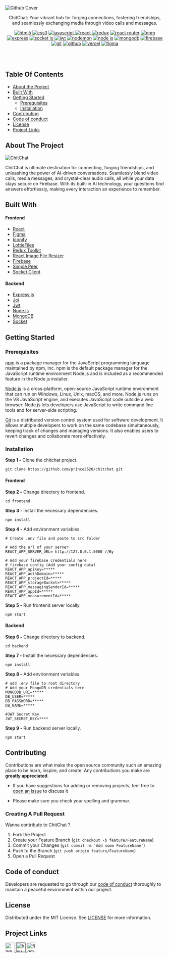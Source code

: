 ![Github Cover](https://github.com/prince2520/chitchat/assets/68547999/f8294b0b-f530-4918-85be-c7011652704e)

<p align = "center">
ChitChat: Your vibrant hub for forging connections, fostering friendships, and seamlessly exchanging media through video calls and messages.
</p>


<p align="center" width="50%">
<a href="https://html.com/" target="_blank" rel="noreferrer"> <img src="https://img.shields.io/badge/html5-%23E34F26.svg?style=for-the-badge&logo=html5&logoColor=white" alt="html5"/></a>
<a href="https://developer.mozilla.org/en-US/docs/Web/CSS" target="_blank" rel="noreferrer"> <img src="https://img.shields.io/badge/css3-%231572B6.svg?style=for-the-badge&logo=css3&logoColor=white" alt="css3"/></a>
<a href="https://www.w3schools.com/js/" target="_blank" rel="noreferrer"> <img src="https://img.shields.io/badge/javascript-%23323330.svg?style=for-the-badge&logo=javascript&logoColor=%23F7DF1E" alt="javascript"/> </a>
<a href="https://legacy.reactjs.org/docs/getting-started.html" target="_blank" rel="noreferrer"> <img src="https://img.shields.io/badge/react-%2320232a.svg?style=for-the-badge&logo=react&logoColor=%2361DAFB" alt="react"/> </a>
<a href="https://redux.js.org/" target="_blank" rel="noreferrer"> <img src="https://img.shields.io/badge/redux-%23593d88.svg?style=for-the-badge&logo=redux&logoColor=white" alt="redux"/></a>
<a href="https://reactrouter.com/en/main" target="_blank" rel="noreferrer"> <img src="https://img.shields.io/badge/React_Router-CA4245?style=for-the-badge&logo=react-router&logoColor=white" alt="react router"/></a>
<a href="https://www.npmjs.com/" target="_blank" rel="noreferrer"> <img src="https://img.shields.io/badge/NPM-%23CB3837.svg?style=for-the-badge&logo=npm&logoColor=white" alt="npm"/></a>
<a href="https://expressjs.com/" target="_blank" rel="noreferrer"> <img src="https://img.shields.io/badge/express.js-%23404d59.svg?style=for-the-badge&logo=express&logoColor=%2361DAFB" alt="express"/></a>
<a href="https://socket.io/" target="_blank" rel="noreferrer"> <img src="https://img.shields.io/badge/Socket.io-black?style=for-the-badge&logo=socket.io&badgeColor=010101" alt="socket io"/></a>
<a href="https://jwt.io/" target="_blank" rel="noreferrer"> <img src="https://img.shields.io/badge/JWT-black?style=for-the-badge&logo=JSON%20web%20tokens" alt="jwt"/></a>
<a href="https://www.npmjs.com/package//nodemon" target="_blank" rel="noreferrer"> <img src="https://img.shields.io/badge/NODEMON-%23323330.svg?style=for-the-badge&logo=nodemon&logoColor=%BBDEAD" alt="nodemon"/></a>
<a href="https://reactrouter.com/en/main" target="_blank" rel="noreferrer"> <img src="https://img.shields.io/badge/node.js-6DA55F?style=for-the-badge&logo=node.js&logoColor=white" alt="node js"/></a>
<a href="https://www.mongodb.com/" target="_blank" rel="noreferrer"> <img src="https://img.shields.io/badge/MongoDB-%234ea94b.svg?style=for-the-badge&logo=mongodb&logoColor=white" alt="mongodb"/></a>
<a href="https://firebase.google.com/" target="_blank" rel="noreferrer"> <img src="https://img.shields.io/badge/firebase-%23039BE5.svg?style=for-the-badge&logo=firebase" alt="firebase"/></a>
<a href="https://git-scm.com/" target="_blank" rel="noreferrer"> <img src="https://img.shields.io/badge/git-%23F05033.svg?style=for-the-badge&logo=git&logoColor=white" alt="git"/></a>
<a href="https://github.com/" target="_blank" rel="noreferrer"> <img src="https://img.shields.io/badge/github-%23121011.svg?style=for-the-badge&logo=github&logoColor=white" alt="github"/></a>
<a href="https://vercel.com/" target="_blank" rel="noreferrer"> <img src="https://img.shields.io/badge/vercel-%23000000.svg?style=for-the-badge&logo=vercel&logoColor=white" alt="vercel"/></a>
<a href="https://www.figma.com/" target="_blank" rel="noreferrer"> <img src="https://img.shields.io/badge/figma-%23F24E1E.svg?style=for-the-badge&logo=figma&logoColor=white" alt="figma"/></a>
</p>

</br>
<br/>

## Table Of Contents
* [About the Project](#about-the-project)
* [Built With](#built-with)
* [Getting Started](#getting-started)
  * [Prerequisites](#prerequisites)
  * [Installation](#installation)
* [Contributing](#contributing)
* [Code of conduct](#code-of-conduct)
* [License](#license)
* [Project Links](#project-links)


## About The Project
![ChitChat](https://github.com/prince2520/chitchat/assets/68547999/a29ec7f5-11f6-43db-a9f5-859aeaad2f4f)

<p align="left">
ChitChat is ultimate destination for connecting, forging friendships, and unleashing the power of AI-driven conversations. Seamlessly blend video calls, media messages, and crystal-clear audio calls, all while your data stays secure on Firebase. With its built-in AI technology, your questions find answers effortlessly, making every interaction an experience to remember.
</p>

## Built With
#### Frontend
* [React](https://react.dev/)
* [Figma](https://www.figma.com/)
* [Iconify](https://iconify.design/)
* [LottieFiles](https://lottiefiles.com/)
* [Redux Toolkit](https://redux-toolkit.js.org/)
* [React Image File Resizer](https://www.npmjs.com/package/react-image-file-resizer)
* [Firebase](https://firebase.google.com/)
* [Simple Peer](https://www.npmjs.com/package/simple-peer)
* [Socket Client](https://socket.io/docs/v4/client-api/)

#### Backend
* [Express.js](https://expressjs.com/)
* [Joi](https://joi.dev/)
* [Jwt](https://jwt.io/)
* [Node.js](https://nodejs.org/en)
* [MongoDB](https://mongodb.com/)
* [Socket](https://www.npmjs.com/package/socket.io)

## Getting Started  

### Prerequisites
<a href="https://www.npmjs.com/package/npm" >npm</a>  is a package manager for the JavaScript programming language maintained by npm, Inc. npm is the default package manager for the JavaScript runtime environment Node.js and is included as a recommended feature in the Node.js installer. 

<a href="https://nodejs.org/en">Node.js</a> is a cross-platform, open-source JavaScript runtime environment that can run on Windows, Linux, Unix, macOS, and more. Node.js runs on the V8 JavaScript engine, and executes JavaScript code outside a web browser. Node.js lets developers use JavaScript to write command line tools and for server-side scripting.

<a href="https://git-scm.com/downloads" >Git</a> is a distributed version control system used for software development. It allows multiple developers to work on the same codebase simultaneously, keeping track of changes and managing versions. It also enables users to revert changes and collaborate more effectively.


### Installation

<p><b>Step 1 -</b> Clone the chitchat project.</p>

```
git clone https://github.com/prince2520/chitchat.git
```

#### Frontend

<p><b>Step 2 -</b> Change directory to frontend. </p>

```
cd frontend 
```

<p><b>Step 3 -</b> Install the necessary dependencies. </p>

```
npm install 
```

<p><b>Step 4 -</b> Add environment variables. </p>

```
# Create .env file and paste to src folder

# Add the url of your server
REACT_APP_SERVER_URL= http://127.0.0.1:5000 //By 

# Add your firebase credentials here
# firebase config (Add your config data)
REACT_APP_apiKey=*****
REACT_APP_authDomain=*****
REACT_APP_projectId=*****
REACT_APP_storageBucket=*****
REACT_APP_messagingSenderId=*****
REACT_APP_appId=*****
REACT_APP_measurementId=*****
```
<p><b>Step 5 -</b> Run frontend server locally.</p>

```
npm start 
```

#### Backend

<p><b>Step 6 -</b> Change directory to backend. </p>

```
cd backend 
```

<p><b>Step 7 -</b> Install the necessary dependencies. </p>

```
npm install 
```

<p><b>Step 8 -</b> Add environment variables. </p>

```
# add .env file to root directory
# Add your MongoDB credentials here
MONGODB_URI=*****
DB_USER=*****
DB_PASSWORD=*****
DB_NAME=*****

#JWT Secret Key
JWT_SECRET_KEY=****

```

<p><b>Step 9 -</b> Run backend server locally.</p>

```
npm start
```

## Contributing

Contributions are what make the open source community such an amazing place to be learn, inspire, and create. Any contributions you make are **greatly appreciated**.
* If you have suggestions for adding or removing projects, feel free to [open an issue](https://github.com/prince2520/chitchat/issues) to discuss it

* Please make sure you check your spelling and grammar.

### Creating A Pull Request

Wanna contribute to ChitChat ?

1. Fork the Project
2. Create your Feature Branch (`git checkout -b feature/FeatureName`)
3. Commit your Changes (`git commit -m 'Add some FeatureName'`)
4. Push to the Branch (`git push origin feature/FeatureName`)
5. Open a Pull Request


## Code of conduct

Developers are requested to go through our <a href="https://github.com/prince2520/chitchat/blob/main/CODE_OF_CONDUCT.md">code of conduct</a> thoroughly to maintain a peaceful environment within our project.

## License
Distributed under the MIT License. See [LICENSE](https://github.com/prince2520/chitchat/blob/main/LICENSE.txt) for more information.

## Project Links
<p align="left">
<a href="https://github.com/prince2520/chitchat" target="_blank" rel="noreferrer"> <img src="https://github.com/prince2520/animesuper/assets/68547999/56ca3f30-2eb8-48fb-a669-2cadd5fc3297" alt="website" height="30"/> </a>
<a href="" target="_blank" rel="noreferrer"> <img src="https://github.com/prince2520/animesuper/assets/68547999/fc73f01d-9043-4756-a8fd-b9b029b20c39" alt="hou"  height="30"/> </a>
<a href="https://www.figma.com/file/bd0paKNg49My3fX5vHR9r4/ChitChat?type=design&node-id=0%3A1&mode=design&t=33lYqE1rsVVEVnTk-1" target="_blank" rel="noreferrer"> <img src="https://github.com/prince2520/animesuper/assets/68547999/a973c973-0031-4712-a573-07189646f6d5" alt="figma" height="30"/></a>
